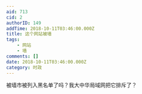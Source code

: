 ```yaml
---
aid: 713
cid: 2
authorID: 149
addTime: 2018-10-11T03:46:00.000Z
title: 这个网站被墙
tags:
    - 网站
    - 墙
comments: []
date: 2018-10-11T03:46:00.000Z
category: 时政
---
```


被墙市被列入黑名单了吗？我大中华局域网把它排斥了？

